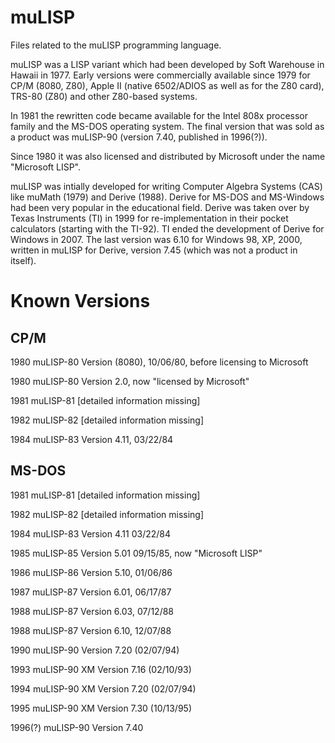 # muLISP

Files related to the muLISP programming language.

muLISP was a LISP variant which had been developed by Soft Warehouse in Hawaii in 1977.
Early versions were commercially available since 1979 for CP/M (8080, Z80), Apple II (native 6502/ADIOS as well as for the Z80 card), TRS-80 (Z80) and other Z80-based systems.

In 1981 the rewritten code became available for the Intel 808x processor family and the MS-DOS operating system.
The final version that was sold as a product was muLISP-90 (version 7.40, published in 1996(?)).

Since 1980 it was also licensed and distributed by Microsoft under the name "Microsoft LISP".

muLISP was intially developed for writing Computer Algebra Systems (CAS) like muMath (1979) and Derive (1988).
Derive for MS-DOS and MS-Windows had been very popular in the educational field.
Derive was  taken over by Texas Instruments (TI) in 1999 for re-implementation in their pocket calculators (starting with the TI-92).
TI ended the development of Derive for Windows in 2007. The last version was 6.10 for Windows 98, XP, 2000, written in muLISP for Derive, version 7.45 (which was not a product in itself).

Known Versions
===============

CP/M
--------------
1980	muLISP-80	Version (8080), 10/06/80, before licensing to Microsoft

1980	muLISP-80	Version 2.0, now "licensed by Microsoft"

1981	muLISP-81	[detailed information missing]

1982	muLISP-82	[detailed information missing]

1984	muLISP-83	Version 4.11, 03/22/84

MS-DOS
--------------
1981	muLISP-81	[detailed information missing]

1982	muLISP-82	[detailed information missing]

1984	muLISP-83	Version 4.11 03/22/84

1985	muLISP-85	Version 5.01 09/15/85, now "Microsoft LISP"

1986	muLISP-86	Version 5.10, 01/06/86

1987	muLISP-87	Version 6.01, 06/17/87

1988	muLISP-87	Version 6.03, 07/12/88

1988	muLISP-87	Version 6.10, 12/07/88

1990	muLISP-90	Version 7.20 (02/07/94)

1993	muLISP-90 XM	Version 7.16 (02/10/93)

1994	muLISP-90 XM	Version 7.20 (02/07/94)

1995	muLISP-90 XM	Version 7.30 (10/13/95)

1996(?)	muLISP-90 Version 7.40

